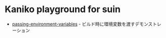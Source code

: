 # Kaniko playground for suin

- [passing-environment-variables](./passing-environment-variables) - ビルド時に環境変数を渡すデモンストレーション
